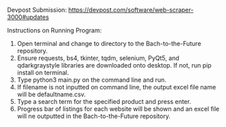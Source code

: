Devpost Submission:
https://devpost.com/software/web-scraper-3000#updates

Instructions on Running Program:
  1. Open terminal and change to directory to the Bach-to-the-Future repository.
  2. Ensure requests, bs4, tkinter, tqdm, selenium, PyQt5,  and  qdarkgraystyle libraries are downloaded onto desktop. If not, run pip install on terminal.
  3. Type python3 main.py <filename> on the command line and run.
  4. If filename is not inputted on command line, the output excel file name will be defaultname.csv.
  5. Type a search term for the specified product and press enter.
  6. Progress bar of listings for each website will be shown and an excel file will ne outputted in the Bach-to-the-Future repository.
  
